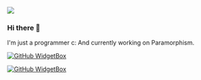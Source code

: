    ![](https://komarev.com/ghpvc/?username=Wenaly&color=blue)

### Hi there 👋

I'm just a programmer c:
And currently working on Paramorphism.

[![GitHub WidgetBox](https://github-widgetbox.vercel.app/api/profile?username=Wenaly&theme=aether&data=followers,repositories,stars,commits)](https://github.com/Jurredr/github-widgetbox)


[![GitHub WidgetBox](https://github-widgetbox.vercel.app/api/skills?languages=js,java,php,python,html,css,c,cpp,csharp,swift,rust,ruby,kotlin,scala,xml,json,yaml,postgresql,mysql,powershell,lua,visualbasic,x86,groovy,clojure,clojurescript,perlh&includeNames=true&theme=dark)](https://github.com/Jurredr/github-widgetbox)



